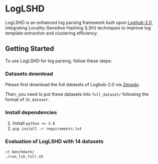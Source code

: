 # LogLSHD

LogLSHD is an enhanced log parsing framework built upon [Loghub-2.0](https://github.com/logpai/loghub-2.0), integrating Locality-Sensitive Hashing (LSH) techniques to improve log template extraction and clustering efficiency.

## Getting Started

To use LogLSHD for log parsing, follow these steps:

### Datasets download

Please first download the full datasets of Loghub-2.0 via [Zenodo](https://zenodo.org/record/8275861).

Then, you need to put these datasets into `full_dataset/` following the format of `2k_dataset`.

### Install dependencies

1. Install ```python >= 3.8```
2. ```pip install -r requirements.txt```

### Evaluation of LogLSHD with 14 datasets


```bash
cd benchmark/
./run_lsh_full.sh
```
